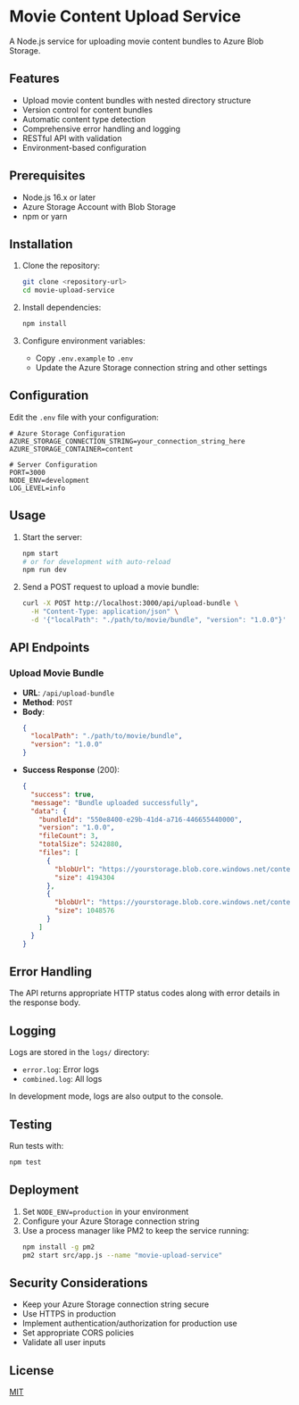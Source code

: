 # Movie Content Upload Service

A Node.js service for uploading movie content bundles to Azure Blob Storage.

## Features

- Upload movie content bundles with nested directory structure
- Version control for content bundles
- Automatic content type detection
- Comprehensive error handling and logging
- RESTful API with validation
- Environment-based configuration

## Prerequisites

- Node.js 16.x or later
- Azure Storage Account with Blob Storage
- npm or yarn

## Installation

1. Clone the repository:
   ```bash
   git clone <repository-url>
   cd movie-upload-service
   ```

2. Install dependencies:
   ```bash
   npm install
   ```

3. Configure environment variables:
   - Copy `.env.example` to `.env`
   - Update the Azure Storage connection string and other settings

## Configuration

Edit the `.env` file with your configuration:

```
# Azure Storage Configuration
AZURE_STORAGE_CONNECTION_STRING=your_connection_string_here
AZURE_STORAGE_CONTAINER=content

# Server Configuration
PORT=3000
NODE_ENV=development
LOG_LEVEL=info
```

## Usage

1. Start the server:
   ```bash
   npm start
   # or for development with auto-reload
   npm run dev
   ```

2. Send a POST request to upload a movie bundle:
   ```bash
   curl -X POST http://localhost:3000/api/upload-bundle \
     -H "Content-Type: application/json" \
     -d '{"localPath": "./path/to/movie/bundle", "version": "1.0.0"}'
   ```

## API Endpoints

### Upload Movie Bundle

- **URL**: `/api/upload-bundle`
- **Method**: `POST`
- **Body**:
  ```json
  {
    "localPath": "./path/to/movie/bundle",
    "version": "1.0.0"
  }
  ```
- **Success Response** (200):
  ```json
  {
    "success": true,
    "message": "Bundle uploaded successfully",
    "data": {
      "bundleId": "550e8400-e29b-41d4-a716-446655440000",
      "version": "1.0.0",
      "fileCount": 3,
      "totalSize": 5242880,
      "files": [
        {
          "blobUrl": "https://yourstorage.blob.core.windows.net/content/550e8400-e29b-41d4-a716-446655440000/1.0.0/assets/backdrop_4k.jpg",
          "size": 4194304
        },
        {
          "blobUrl": "https://yourstorage.blob.core.windows.net/content/550e8400-e29b-41d4-a716-446655440000/1.0.0/assets/poster_hd.jpg",
          "size": 1048576
        }
      ]
    }
  }
  ```

## Error Handling

The API returns appropriate HTTP status codes along with error details in the response body.

## Logging

Logs are stored in the `logs/` directory:
- `error.log`: Error logs
- `combined.log`: All logs

In development mode, logs are also output to the console.

## Testing

Run tests with:
```bash
npm test
```

## Deployment

1. Set `NODE_ENV=production` in your environment
2. Configure your Azure Storage connection string
3. Use a process manager like PM2 to keep the service running:
   ```bash
   npm install -g pm2
   pm2 start src/app.js --name "movie-upload-service"
   ```

## Security Considerations

- Keep your Azure Storage connection string secure
- Use HTTPS in production
- Implement authentication/authorization for production use
- Set appropriate CORS policies
- Validate all user inputs

## License

[MIT](LICENSE)
